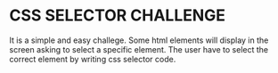 # CSS SELECTOR CHALLENGE

It is a simple and easy challege.
Some html elements will display in the screen asking to select a specific element. The user have to select the correct element by writing css selector code.
